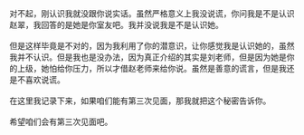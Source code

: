 <div id="sina_keyword_ad_area2" class="articalContent  ">
			对不起，刚认识我就没跟你说实话。虽然严格意义上我没说谎，你问我是不是认识赵翠，我回答的是她是你室友吧。我并没说我是不是认识她。
<div><br /></DIV>
<div>
但是这样毕竟是不对的，因为我利用了你的潜意识，让你感觉我是认识她的，虽然我并不认识。但是我也是没办法，因为真正介绍的其实是刘老师，但是因为她是你的上级，她怕给你压力，所以才借赵老师来给你说。虽然是善意的谎言，但是我还是不喜欢说谎。</DIV>
<div><br /></DIV>
<div>在这里我记录下来，如果咱们能有第三次见面，那我就把这个秘密告诉你。</DIV>
<div><br /></DIV>
<div>希望咱们会有第三次见面吧。</DIV>							
		</div>
